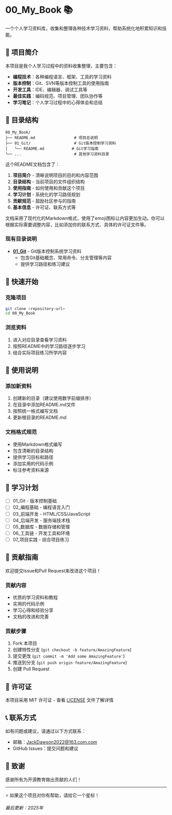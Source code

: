 # 00_My_Book 📚

一个个人学习资料库，收集和整理各种技术学习资料，帮助系统化地积累知识和技能。

## 📖 项目简介

本项目是我个人学习过程中的资料收集整理，主要包含：

- **编程技术**：各种编程语言、框架、工具的学习资料
- **版本控制**：Git、SVN等版本控制工具的使用指南
- **开发工具**：IDE、编辑器、调试工具等
- **最佳实践**：编码规范、项目管理、团队协作等
- **学习笔记**：个人学习过程中的心得体会和总结

## 📁 目录结构

```
00_My_Book/
├── README.md                 # 项目总说明
├── 01_Git/                   # Git版本控制学习资料
│   └── README.md            # Git学习指南
└── ...                       # 其他学习资料目录
```

这个README文档包含了：

1. **项目简介** - 清晰说明项目的目的和内容范围
2. **目录结构** - 当前项目的文件组织结构
3. **使用指南** - 如何使用和贡献这个项目
4. **学习计划** - 系统化的学习路径规划
5. **贡献规范** - 鼓励社区参与的指南
6. **基本信息** - 许可证、联系方式等

文档采用了现代化的Markdown格式，使用了emoji图标让内容更加生动。你可以根据实际需要调整内容，比如添加你的联系方式、具体的许可证文件等。

### 现有目录说明

- [**01_Git**](01_Git/README.md) - Git版本控制系统学习资料
  - 包含Git基础概念、常用命令、分支管理等内容
  - 提供学习路径和练习建议

## 🚀 快速开始

### 克隆项目

```bash
git clone <repository-url>
cd 00_My_Book
```

### 浏览资料

1. 进入对应目录查看学习资料
2. 按照README中的学习路径逐步学习
3. 结合实际项目练习所学内容

## 📝 使用说明

### 添加新资料

1. 创建新的目录（建议使用数字前缀排序）
2. 在目录中添加README.md文件
3. 按照统一格式编写文档
4. 更新根目录的README.md

### 文档格式规范

- 使用Markdown格式编写
- 包含清晰的目录结构
- 提供学习目标和路径
- 添加实用的代码示例
- 标注参考资料来源

## 🎯 学习计划

- [ ] 01_Git - 版本控制基础
- [ ] 02_编程基础 - 编程语言入门
- [ ] 03_前端开发 - HTML/CSS/JavaScript
- [ ] 04_后端开发 - 服务端技术栈
- [ ] 05_数据库 - 数据存储和管理
- [ ] 06_工具链 - 开发工具和环境
- [ ] 07_项目实践 - 综合项目练习

## 🤝 贡献指南

欢迎提交Issue和Pull Request来改进这个项目！

### 贡献内容

- 优质的学习资料和教程
- 实用的代码示例
- 学习心得和经验分享
- 文档的改进和完善

### 贡献步骤

1. Fork 本项目
2. 创建特性分支 (`git checkout -b feature/AmazingFeature`)
3. 提交更改 (`git commit -m 'Add some AmazingFeature'`)
4. 推送到分支 (`git push origin feature/AmazingFeature`)
5. 创建 Pull Request

## 📄 许可证

本项目采用 MIT 许可证 - 查看 [LICENSE](LICENSE) 文件了解详情

## 📞 联系方式

如有问题或建议，请通过以下方式联系：

- 邮箱：JackDawson2022@163.com.com
- GitHub Issues：提交问题和建议

## 🙏 致谢

感谢所有为开源教育做出贡献的人们！

---

⭐ 如果这个项目对你有帮助，请给它一个星标！

*最后更新：2025年*
